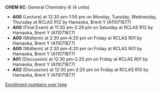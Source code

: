 **CHEM 6C**: General Chemistry  III (4 units)

- **A00** (Lecture) at 12:30 pm–1:50 pm on Monday, Tuesday, Wednesday, Thursday at RCLAS R12 by Hamaoka, Brent Y (A11071877)
- **A00** (Final Exam) at 11:30 am–2:29 pm on Saturday at RCLAS R12 by Hamaoka, Brent Y (A11071877)
- **A00** (Midterm) at 2:30 pm–4:20 pm on Friday at RCLAS R01 by Hamaoka, Brent Y (A11071877)
- **A00** (Midterm) at 2:30 pm–4:20 pm on Friday at RCLAS R01 by Hamaoka, Brent Y (A11071877)
- **A01** (Discussion) at 12:30 pm–2:20 pm on Friday at RCLAS R01 by Hamaoka, Brent Y (A11071877)
- **A02** (Discussion) at 12:30 pm–2:20 pm on Friday at RCLAS R15 by Hamaoka, Brent Y (A11071877)

[Enrollment numbers over time](./CHEM6C.tsv)
